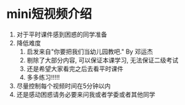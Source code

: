 # mini短视频介绍

1. 对于平时课件感到困惑的同学准备
2. 降低难度
   1. 启发来自"你要把我们当幼儿园教吧." By 邓运杰
   2. 剔除了大部分内容, 可以保证本课学习, 无法保证二级考试
   3. 还是希望大家看完之后去看平时课件
   4. 多多练习!!!!!
3. 尽量控制每个视频时间在5分钟以内
4. 还是感动困惑请务必要来问我或者学委或者其他同学